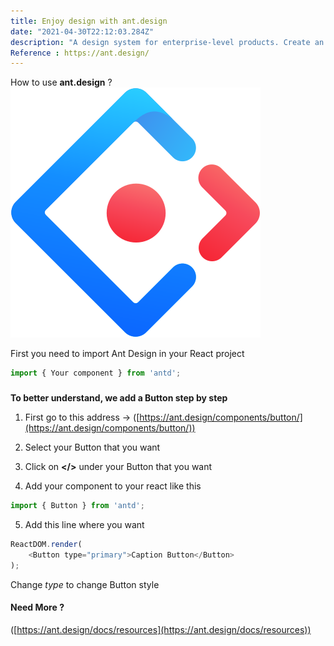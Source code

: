 ```yaml
---
title: Enjoy design with ant.design
date: "2021-04-30T22:12:03.284Z"
description: "A design system for enterprise-level products. Create an efficient and enjoyable work experience."
Reference : https://ant.design/
---
```





How to use **ant.design** ?
![Ant Design](./ant-design.svg)

First you need to import Ant Design in your React project
```js
import { Your component } from 'antd';
```
###

**To better understand, we add a Button step by step**

1. First go to this address -> 
([https://ant.design/components/button/](https://ant.design/components/button/))

2. Select your Button that you want

3. Click on **</>** under your Button that you want

4. Add your component to your react like this
```js
import { Button } from 'antd';
```

5. Add this line where you want
```js
ReactDOM.render(
    <Button type="primary">Caption Button</Button>
);
```
Change *type* to change Button style



#### Need More ?
([https://ant.design/docs/resources](https://ant.design/docs/resources))